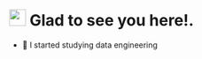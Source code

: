 <h1><img src="https://emojis.slackmojis.com/emojis/images/1531849430/4246/blob-sunglasses.gif?1531849430" width="30"/> Glad to see you here!.</h1>

- 🔭 I started studying data engineering




  
